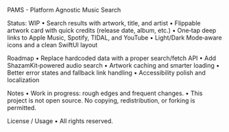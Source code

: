 PAMS - Platform Agnostic Music Search

Status: WIP
• Search results with artwork, title, and artist
• Flippable artwork card with quick credits (release date, album, etc.)
• One‑tap deep links to Apple Music, Spotify, TIDAL, and YouTube
• Light/Dark Mode‑aware icons and a clean SwiftUI layout

Roadmap
• Replace hardcoded data with a proper search/fetch API
• Add ShazamKit‑powered audio search
• Artwork caching and smarter loading
• Better error states and fallback link handling
• Accessibility polish and localization

Notes
• Work in progress: rough edges and frequent changes.
• This project is not open source. No copying, redistribution, or forking is permitted.

License / Usage
• All rights reserved.
